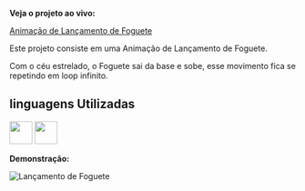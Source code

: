 **Veja o projeto ao vivo:**

[Animação de Lançamento de Foguete](https://ninja1375.github.io/Anima-o-de-Lan-amento-de-Foguete/)

Este projeto consiste em uma Animação de Lançamento de Foguete.

Com o céu estrelado, o Foguete sai da base e sobe, esse movimento fica se repetindo em loop infinito.

## linguagens Utilizadas ##

<a href="https://programartudo.blogspot.com/2024/11/html-tudo-o-que-precisa-para-comecar.html" target="_blank"><img loading="lazy" src="https://cdn.jsdelivr.net/gh/devicons/devicon/icons/html5/html5-original.svg" width="40" height="40"/></a> <a href="https://programartudo.blogspot.com/2024/11/css-como-dar-estilo-ao-teu-website.html" target="_blank"><img loading="lazy" src="https://cdn.jsdelivr.net/gh/devicons/devicon/icons/css3/css3-original.svg" width="40" height="40"/></a>


**Demonstração:**

![Lançamento de Foguete](https://github.com/user-attachments/assets/da22839d-48f8-4106-be3f-674950bf2756)


